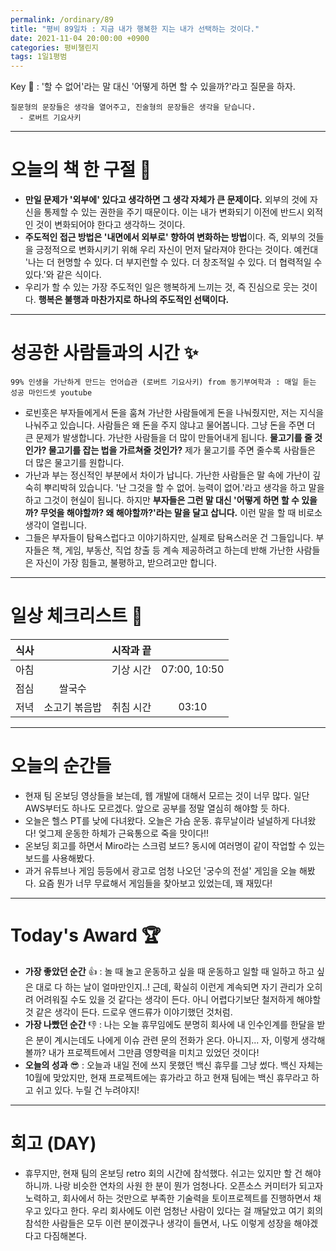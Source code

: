 ```yaml
---
permalink: /ordinary/89
title: "평비 89일차 : 지금 내가 행복한 지는 내가 선택하는 것이다."
date: 2021-11-04 20:00:00 +0900
categories: 평비챌린지
tags: 1일1평범
---  
```

Key 🔑 : '할 수 없어'라는 말 대신 '어떻게 하면 할 수 있을까?'라고 질문을 하자.  
```
질문형의 문장들은 생각을 열어주고, 진술형의 문장들은 생각을 닫습니다.
  - 로버트 기요사키
```

---
# 오늘의 책 한 구절 📕
- **만일 문제가 '외부에' 있다고 생각하면 그 생각 자체가 큰 문제이다.** 외부의 것에 자신을 통제할 수 있는 권한을 주기 때문이다. 이는 내가 변화되기 이전에 반드시 외적인 것이 변화되어야 한다고 생각하느 것이다.  
- **주도적인 접근 방법은 '내면에서 외부로' 향하여 변화하는 방법**이다. 즉, 외부의 것들을 긍정적으로 변화시키기 위해 우리 자신이 먼저 달라져야 한다는 것이다. 예컨대 '나는 더 현명할 수 있다. 더 부지런할 수 있다. 더 창조적일 수 있다. 더 협력적일 수 있다.'와 같은 식이다.  
- 우리가 할 수 있는 가장 주도적인 일은 행복하게 느끼는 것, 즉 진심으로 웃는 것이다. **행복은 불행과 마찬가지로 하나의 주도적인 선택이다.**  

---
# 성공한 사람들과의 시간 ✨
`99% 인생을 가난하게 만드는 언어습관 (로버트 기요사키) from 동기부여학과 : 매일 듣는 성공 마인드셋 youtube`  
- 로빈훗은 부자들에게서 돈을 훔쳐 가난한 사람들에게 돈을 나눠줬지만, 저는 지식을 나눠주고 있습니다. 사람들은 왜 돈을 주지 않냐고 물어봅니다. 그냥 돈을 주면 더 큰 문제가 발생합니다. 가난한 사람들을 더 많이 만들어내게 됩니다. **물고기를 줄 것인가? 물고기를 잡는 법을 가르쳐줄 것인가?** 제가 물고기를 주면 줄수록 사람들은 더 많은 물고기를 원합니다.  
- 가난과 부는 정신적인 부분에서 차이가 납니다. 가난한 사람들은 말 속에 가난이 깊숙히 뿌리박혀 있습니다. '난 그것을 할 수 없어. 능력이 없어.'라고 생각을 하고 말을 하고 그것이 현실이 됩니다. 하지만 **부자들은 그런 말 대신 '어떻게 하면 할 수 있을까? 무엇을 해야할까? 왜 해야할까?'라는 말을 달고 삽니다.** 이런 말을 할 때 비로소 생각이 열립니다.  
- 그들은 부자들이 탐욕스럽다고 이야기하지만, 실제로 탐욕스러운 건 그들입니다. 부자들은 책, 게임, 부동산, 직업 창출 등 계속 제공하려고 하는데 반해 가난한 사람들은 자신이 가장 힘들고, 불평하고, 받으려고만 합니다.  

---
# 일상 체크리스트 📃

| 식사 |  | 시작과 끝 |  |
|:----:|:----:|:----:|:----:|
| 아침 |  | 기상 시간 | 07:00, 10:50 |
| 점심 | 쌀국수 |  |  |
| 저녁 | 소고기 볶음밥 | 취침 시간 | 03:10 |

---
# 오늘의 순간들
- 현재 팀 온보딩 영상들을 보는데, 웹 개발에 대해서 모르는 것이 너무 많다. 일단 AWS부터도 하나도 모르겠다. 앞으로 공부를 정말 열심히 해야할 듯 하다.
- 오늘은 헬스 PT를 낮에 다녀왔다. 오늘은 가슴 운동. 휴무날이라 널널하게 다녀왔다! 엊그제 운동한 하체가 근육통으로 죽을 맛이다!!
- 온보딩 회고를 하면서 Miro라는 스크럼 보드? 동시에 여러명이 같이 작업할 수 있는 보드를 사용해봤다.
- 과거 유튜브나 게임 등등에서 광고로 엄청 나오던 '궁수의 전설' 게임을 오늘 해봤다. 요즘 뭔가 너무 무료해서 게임들을 찾아보고 있었는데, 꽤 재밌다!

---
# Today's Award 🏆
- **가장 좋았던 순간** 👍 : 놀 때 놀고 운동하고 싶을 때 운동하고 일할 때 일하고 하고 싶은 대로 다 하는 날이 얼마만인지..! 근데, 확실히 이런게 계속되면 자기 관리가 오히려 어려워질 수도 있을 것 같다는 생각이 든다. 아니 어렵다기보단 철저하게 해야할 것 같은 생각이 든다. 드로우 앤드류가 이야기했던 것처럼.  
- **가장 나빴던 순간** 👎 : 나는 오늘 휴무임에도 분명히 회사에 내 인수인계를 한달을 받은 분이 계시는데도 나에게 이슈 관련 문의 전화가 온다. 아니지... 자, 이렇게 생각해볼까? 내가 프로젝트에서 그만큼 영향력을 미치고 있었던 것이다!  
- **오늘의 성과** 😎 : 오늘과 내일 전에 쓰지 못했던 백신 휴무를 그냥 썼다. 백신 자체는 10월에 맞았지만, 현재 프로젝트에는 휴가라고 하고 현재 팀에는 백신 휴무라고 하고 쉬고 있다. 누릴 건 누려야지!  

---
# 회고 (DAY)
- 휴무지만, 현재 팀의 온보딩 retro 회의 시간에 참석했다. 쉬고는 있지만 할 건 해야하니까. 나랑 비슷한 연차의 사원 한 분이 뭔가 엄청나다. 오픈소스 커미터가 되고자 노력하고, 회사에서 하는 것만으로 부족한 기술력을 토이프로젝트를 진행하면서 채우고 있다고 한다. 우리 회사에도 이런 엄청난 사람이 있다는 걸 깨달았고 여기 회의 참석한 사람들은 모두 이런 분이겠구나 생각이 들면서, 나도 이렇게 성장을 해야겠다고 다짐해본다.  